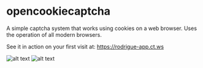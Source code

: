# opencookiecaptcha
A simple captcha system that works using cookies on a web browser. Uses the operation of all modern browsers.

See it in action on your first visit at: https://rodrigue-app.ct.ws

![alt text](https://i.goopics.net/0jfgld.png)
![alt text](https://i.goopics.net/yvlks6.png)

